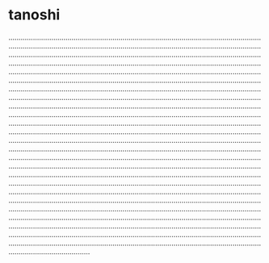 # tanoshi
....................................................................................................................................................................................................................................................................................................................................................................................................................................................................................................................................................................................................................................................................................................................................................................................................................................................................................................................................................................................................................................................................................................................................................................................................................................................................................................................................................................................................................................................................................................................................................................................................................................................................................................................................................................................................................................................................................................................................................................................................................................................................................................................................................................................................................................................................................................................................................................................................................................................................................................................................................................................................................................................................................................................................................................................................................................................................................................................................................................................................................................................................................................................................................................................................................................................................